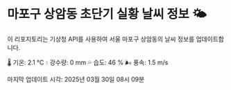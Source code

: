 
# 마포구 상암동 초단기 실황 날씨 정보 🌤️

이 리포지토리는 기상청 API를 사용하여 서울 마포구 상암동의 날씨 정보를 업데이트합니다. 

🌡️ 기온: 2.1 ℃
💧 강수량: 0 mm
💦 습도: 46 %
🌬️ 풍속: 1.5 m/s

마지막 업데이트 시각: 2025년 03월 30일 08시 09분    

